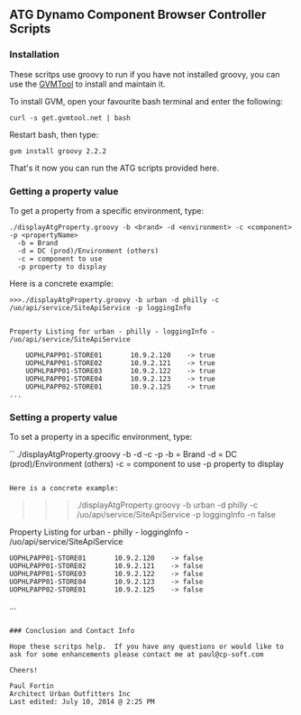 ## ATG Dynamo Component Browser Controller Scripts

### Installation

These scritps use groovy to run if you have not installed groovy, you can use the [GVMTool](http://gvmtool.net) to install and maintain it.

To install GVM, open your favourite bash terminal and enter the following:


```
curl -s get.gvmtool.net | bash
```

Restart bash, then type:

```
gvm install groovy 2.2.2
```

That's it now you can run the ATG scripts provided here.

### Getting a property value

To get a property from a specific environment, type:

```
./displayAtgProperty.groovy -b <brand> -d <environment> -c <component> -p <propertyName>
  -b = Brand
  -d = DC (prod)/Environment (others)
  -c = component to use
  -p property to display
```

Here is a concrete example:

```
>>>./displayAtgProperty.groovy -b urban -d philly -c /uo/api/service/SiteApiService -p loggingInfo


Property Listing for urban - philly - loggingInfo - /uo/api/service/SiteApiService

    UOPHLPAPP01-STORE01       10.9.2.120    -> true
    UOPHLPAPP01-STORE02       10.9.2.121    -> true
    UOPHLPAPP01-STORE03       10.9.2.122    -> true
    UOPHLPAPP01-STORE04       10.9.2.123    -> true
    UOPHLPAPP02-STORE01       10.9.2.125    -> true
...
```

### Setting a property value

To set a property in a specific environment, type:

``
./displayAtgProperty.groovy -b <brand> -d <environment> -c <component> -p <propertyName>
  -b = Brand
  -d = DC (prod)/Environment (others)
  -c = component to use
  -p property to display
```

Here is a concrete example:

```
>>>./displayAtgProperty.groovy -b urban -d philly -c /uo/api/service/SiteApiService -p loggingInfo -n false


Property Listing for urban - philly - loggingInfo - /uo/api/service/SiteApiService

    UOPHLPAPP01-STORE01       10.9.2.120    -> false
    UOPHLPAPP01-STORE02       10.9.2.121    -> false
    UOPHLPAPP01-STORE03       10.9.2.122    -> false
    UOPHLPAPP01-STORE04       10.9.2.123    -> false
    UOPHLPAPP02-STORE01       10.9.2.125    -> false
...
```

### Conclusion and Contact Info

Hope these scritps help.  If you have any questions or would like to ask for some enhancements please contact me at paul@cp-soft.com

Cheers!

Paul Fortin
Architect Urban Outfitters Inc
Last edited: July 10, 2014 @ 2:25 PM

